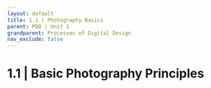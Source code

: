```yaml
---
layout: default
title: 1.1 | Photography Basics
parent: PDD | Unit 1
grandparent: Processes of Digital Design
nav_exclude: false
---
```

# 1.1 | Basic Photography Principles

